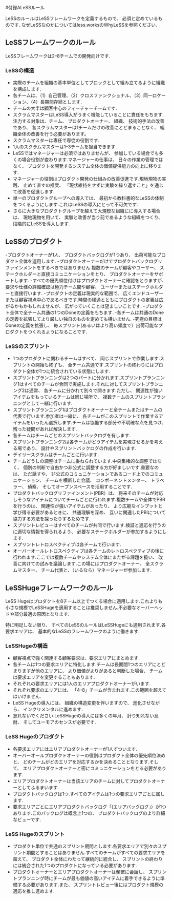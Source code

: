 #付録ALeSSルール
<!---
The  LeSS  Rules  are  the  definition  of  the  LeSS  Framework.  They  are
things  we  consider  a  must.  Why?  This  is  explained  in  the  Why  LeSS
description on less.works.
--->
LeSSのルールはLeSSフレームワークを定義するもので、 必須と定めているものです.
なぜLeSSなのかについてはless.worksのWhyLeSSを参照ください.

<!---
LeSS Framework Rules
The LeSS framework applies to products with 2–“8” teams.

--->
## LeSSフレームワークのルール

LeSSフレームワークは2–8チームでの開発向けです.

<!---
### LeSS Structure
- Structure the organization using real teams as the basic organizational building block.
- Each team is（1） self-managing,（2） cross-functional,（3） co-located, and（4） long-lived.
- The majority of the teams are customer-focused feature teams.
- Scrum Masters are responsible for a well-working LeSS adoption. Their focus is towards the Teams, Product Owner, organization, and development practices. A Scrum Master does not focus on just one team but on the overall organizational system.
- A Scrum Master is a dedicated full-time role.
- One Scrum Master can serve 1–3 teams.
- In LeSS, managers are optional, but if managers do exist, their role is likely to change. Their focus shifts from managing the day-to-day product work to improving the value-delivering capability of the product development system.
- Managers’ role is to improve the product development system by practicing Go See, encouraging Stop & Fix, and “experiments over conformance.”
- For the product group, establish the complete LeSS structure “at the start”; this is vital for a LeSS adoption.
- For the larger organization beyond the product group, adopt LeSS evolutionally by using Go and See to create an organization where experimentation and improvement is the norm.

--->
### LeSSの構造

- 実際のチームを組織の基本単位としてブロックとして組み立てるように組織を構成します.
- 各チームは、（1）自己管理、（2）クロスファンクショナル、（3）同一ロケーション、（4）長期間存続とします.
- チームの大半は顧客中心のフィーチャーチームです.
- スクラムマスターはLeSS導入がうまく機能していることに責任をもちます.注力する対象は、チーム、 プロダクトオーナー、 組織、 技術的手法の改善であり、 各スクラムマスターは1チームだけの改善にとどまることなく、 組織全体の改善を行う必要があります。
- スクラムマスターは専任で専従の役割です.
- 1人のスクラムマスターは1–3チームを担当できます.
- LeSSではマネージャーは必須ではありませんが、 参加している場合でも多くの場合役割が変わります.マネージャーの仕事は、 日々の作業の管理ではなく、 プロダクトを開発するシステム全体の価値提供能力の向上に移ります.
- マネージャーの役割はプロダクト開発の仕組みの改善促進です.現地現物の実践、 
止めて直すの推奨、 「現状維持をせずに実験を繰り返すこと」を通じて改善を促進します.
- 単一のプロダクトグループへの導入では、 最初から教科書的なLeSSの体制をつくるようにします.これはLeSSの導入にとって不可欠です.
- さらに大きなプロダクトグループを越えて大規模な組織にに導入する場合は、 現地現物を用いて、 実験と改善が当り前であるような組織をつくり、 段階的にLeSSを導入します.

<!---
### LeSS Product
- There is one Product Owner and one Product Backlog for the complete shippable product.
- The Product Owner shouldn’t work alone on Product Backlog refinement; he is supported by the multiple Teams working directly with customers/users and other stakeholders.
- All prioritization goes through the Product Owner, but clarification is as much as possible directly between the Teams and customer/users and other stakeholders.
- The definition of product should be as broad and end-user/customer-centric as is practical. Over time, the definition of product might expand. Broader definitions are preferred.
- There is one Definition of Done for the whole product, common for all teams.
- Each team can have its own stronger Definition of Done by expanding the common one.
- The perfection goal is to improve the Definition of Done so that it results in a shippable product each Sprint（or even more frequently）.

--->
## LeSSのプロダクト
-プロダクトオーナーが1人、 プロダクトバックログが1つあり、 出荷可能なプロダクト全体を運用します.
-プロダクトオーナーだけでプロダクトバックログリファインメントをするべきではありません.複数のチームが顧客やユーザー、 ステークホルダーと直接コミュニケーションをとり、 プロダクトオーナーをサポートします.
-すべての優先順位付けはプロダクトオーナーに確認をとりますが、 要求や仕様の詳細確認は極力チーム間や顧客、 ユーザーまたはステークホルダーと直接行います.
-プロダクトの定義は現実的な範囲で、 広くエンドユーザーまたは顧客視点中心であるべきです.時間の経過とともにプロダクトの定義は広がるかもかもしれませんが、 広がっていくことは望ましいことです.
-プロダクト全体で全チーム共通の1つのDoneの定義をもちます.
-各チームは共通のDoneの定義を拡張してより厳しい独自のものを定めても構いません.
-究極の目標はDoneの定義を拡張し、 毎スプリント(あるいはより高い頻度で）出荷可能なプロダクトをつくれるようになることです.

<!---
### LeSS Sprint
- There is one product-level Sprint, not a different Sprint for each Team. Each Team starts and ends the Sprint at the same time. Each Sprint results in an integrated whole product.
- Sprint Planning consists of two parts: Sprint Planning One is common for all teams, whereas Sprint Planning Two is usually done separately for each team. Do multi-team Sprint Planning Two in a shared space for closely related items.
- Sprint Planning One is attended by the Product Owner and Teams or Team representatives. Together, they tentatively select the items that each team will work on during that Sprint. The Teams identify opportunities to work together, and final questions are clarified.
- Each Team has its own Sprint Backlog.
- Sprint Planning Two is for Teams to decide how they will do the selected items. That usually involves design and the creation of their Sprint Backlogs.
- Each Team has its own Daily Scrum.
- Cross-team coordination is decided by the teams. Prefer decentralized and informal coordination over centralized coordination. Emphasize Just Talk and informal networks through communicating in code, cross-team meetings, component mentors, travelers, scouts, and open spaces.
- Product Backlog Refinement（PBR） is done per team for the items they will likely do in the future. Do multi-team and/or overall PBR to increase shared understanding, and exploit coordination opportunities when having closely related items or a need for broader input/learning.
- There is one product Sprint Review; it is common for all teams.
Ensure that suitable stakeholders join to contribute the information needed for effective inspection and adaptation.
- Each Team has its own Sprint Retrospective.
- An Overall Retrospective is held after the Team Retrospectives to discuss cross-team and systemwide issues and to create improvement experiments. In attendance are Product Owner, Scrum Masters, Team Representatives, and managers（if any）.

--->
### LeSSのスプリント

- 1つのプロダクトに関わるチームはすべて、 同じスプリントで作業します.スプリントの開始も終了も、 全チーム共通です.スプリントの終わりにはプロダクト全体が1つに統合されている状態にします.
- スプリントプランニングは2つのパートに分かれます.スプリントプランニング1はすべてのチームが合同で実施します.それに対してスプリントプランニング2は通常、 各チームに分かれて別々で開きます.ただし、 関連性が強いアイテムをもっているチームは同じ場所で、 複数チームのスプリントプランニングとして一緒に行います.
- スプリントプランニング1はプロダクトオーナーと全チームまたはチームの代表で行います.参加者は一緒に、 各チームがこのスプリントで作業するアイテムをいったん選択します.チームは協働する部分や不明確な点を見つけ、 残った疑問があれば解決します.
- 各チームはチームごとのスプリントバックログを有します.
- スプリントプランニング2は各チームがどうアイテムを実現させるかを考える場であり、 設計やスプリントバックログの作成を行います.
- デイリースクラムはチームごとに行います.
- チームどうしの調整はチームに委ねられています.中央集権的な調整ではなく、 個別の判断で自由かつ非公式に調整する方が好ましいです.重要なのは、 ただ話すや、 非公式のコミュニケーションであるコード上でのコミュニケーション、 チームを横断した会議、 コンポーネントメンター、 トラベラー、 偵察、 そしてオープンスペースを活用することです.
- プロダクトバックログリファインメント(PBR）は、 将来そのチームが対応しそうなアイテムについてチームごとに行われます.複数チームや全体でPBRを行うのは、 関連性が強いアイテムがあったり、 より広範なインプットと学び得る必要があるときに、 共通理解を深め、 互いに関連したPBIについて協力する方法を探ったりするためです.
- スプリントレビューはすべてのチームが共同で行います.検証と適応を行うのに適切な情報を得られるよう、 必要なステークホルダーが参加するようにします.
- スプリントレトロスペクティブは各チームで行います.
- オーバーオールレトロスペクティブは各チームのレトロスペクティブの後に行われます.ここでは複数チームやシステム全体にまたがる課題を扱い、 改善に向けての試みを議論します.この場にはプロダクトオーナー、 全スクラムマスター、 チーム代表と、（いるなら）マネージャーが参加します.

<!---
## LeSS Huge Framework Rules
LeSS  Huge  applies  to  products  with  “8+”  teams.  Avoid  applying  LeSS Huge to smaller product groups as its principles will result in more over-head and local optimizations. 

All LeSS rules apply to LeSS Huge unless otherwise  stated.  Each  Requirement  Area  acts  like  the  basic  LeSS framework.
--->

## LeSSHugeフレームワークのルール

LeSS Hugeはプロダクトを8チーム以上でつくる場合に適用します.これよりも小さな規模でLeSSHugeを適用することは推奨しません.不必要なオーバーヘッドや部分最適の原因となります.

特に明記しない限り、 すべてのLeSSのルールはLeSSHugeにも適用されます.各要求エリアは、 基本的なLeSSのフレームワークのように働きます.

<!---
### LeSS Huge Structure
- Customer requirements that are strongly related from a customer perspective are grouped in Requirement Areas.
- Each Team specializes in one Requirement Area. Teams stay in one area for a long time. When there is more value in other areas, teams might change Requirement Area.
- Each Requirement Area has one Area Product Owner.
- Each Requirement Area has between “4-8” teams. Avoid violating this range.
- LeSS Huge adoptions, including the structural changes, are done with an evolutionary incremental approach.
- Remember each day: LeSS Huge adoptions take months or years, infinite patience, and sense of humor.
--->
### LeSSHugeの構造
- 顧客視点で強く関連する顧客要求は、要求エリアにまとめます.
- 各チームは1つの要求エリアに特化します.チームは長期間1つのエリアにとどまりますが他のエリアに、 より価値がよりがあると判断した場合、 チームは要求エリアを変更することもあります.
- それぞれの要求エリアには1人のエリアプロダクトオーナーがいます.
- それぞれ要求のエリアには、 「4–8」チームが含まれます.この範囲を超えてはいけません.
- LeSS Hugeの導入には、 組織の構造変更を伴いますので、 進化させながら、 インクリメンタルに進めます.
- 忘れないでください.LeSSHugeの導入には多くの年月、 計り知れない忍耐、 そしてユーモアのセンスが必要です.

<!---
### LeSS Huge Product
- Each Requirement Area has one Area Product Owner.
- One（overall） Product Owner is responsible for product-wide prioritization and for deciding which teams work in which Area. He works closely with Area Product Owners.
- Area Product Owners act as Product Owners towards their teams.
- There is one Product Backlog; every item in it belongs to exactly one Requirement Area.
- There is one Area Product Backlog per Requirement Area. This is conceptually a more granular view into the one Product Backlog.
--->
### LeSS Hugeのプロダクト
- 各要求エリアにはエリアプロダクトオーナーが1人ずついます.
- オーバーオールプロダクトオーナーの役割はプロダクト全体の優先順位決めと、 どのチームがどのエリアを対応するかを決めることとなります.そして、 エリアプロダクトオーナーと密にコミュニケーションをとる必要があります.
- エリアプロダクトオーナーは当該エリアのチームに対してプロダクトオーナーとしてふるまいます.
- プロダクトバックログは1つ.すべてのアイテムは1つの要求エリアごとに属します.
- 要求エリアごとにエリアプロダクトバックログ「(エリアバックログ」）が1つあります.このバックログは概念上1つの、 プロダクトバックログのより詳細なビューです.

<!---
### LeSS Huge Sprint
- There is one product-level Sprint, not a different Sprint for each Requirement Area. It ends in one integrated whole product.
- The Product Owner and Area Product Owners synchronize frequently. Before Sprint Planning they ensure that the Teams work on the most valuable items. After the Sprint Review, they further enable product-level adaptations.
--->
### LeSS Hugeのスプリント
- プロダクト単位で共通のスプリント期間とします.各要求エリアで別々のスプリント期間とすることはありません.すべてのチームがすべての要求エリアを超えて、 プロダクト全体にわたって継続的に統合し、 スプリントの終わりには統合された1つのプロダクトになっている必要があります.
- プロダクトオーナーとエリアプロダクトオーナーは頻繁に会話し、 スプリントプランニング時にチームが最も価値の高いアイテムに着手できるように準備する必要があります.また、 スプリントレビュー後にはプロダクト規模の適応を推し進めます.